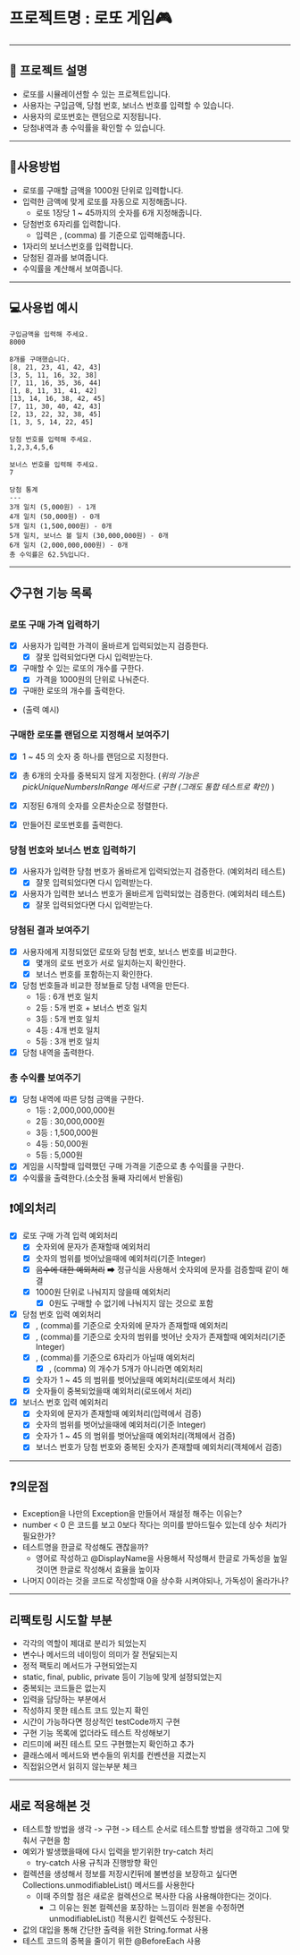 # 프로젝트명 : 로또 게임🎮

---

## 📖 프로젝트 설명

- 로또를 시뮬레이션할 수 있는 프로젝트입니다.
- 사용자는 구입금액, 당첨 번호, 보너스 번호를 입력할 수 있습니다.
- 사용자의 로또번호는 랜덤으로 지정됩니다.
- 당첨내역과 총 수익률을 확인할 수 있습니다.

---

## 📍사용방법

- 로또를 구매할 금액을 1000원 단위로 입력합니다.
- 입력한 금액에 맞게 로또를 자동으로 지정해줍니다.
    - 로또 1장당 1 ~ 45까지의 숫자를 6개 지정해줍니다.
- 당첨번호 6자리를 입력합니다.
    - 입력은 , (comma) 를 기준으로 입력해줍니다.
- 1자리의 보너스번호를 입력합니다.
- 당첨된 결과를 보여줍니다.
- 수익률을 계산해서 보여줍니다.

---

## 💻사용법 예시

```
구입금액을 입력해 주세요.
8000

8개를 구매했습니다.
[8, 21, 23, 41, 42, 43] 
[3, 5, 11, 16, 32, 38] 
[7, 11, 16, 35, 36, 44] 
[1, 8, 11, 31, 41, 42] 
[13, 14, 16, 38, 42, 45] 
[7, 11, 30, 40, 42, 43] 
[2, 13, 22, 32, 38, 45] 
[1, 3, 5, 14, 22, 45]

당첨 번호를 입력해 주세요.
1,2,3,4,5,6

보너스 번호를 입력해 주세요.
7

당첨 통계
---
3개 일치 (5,000원) - 1개
4개 일치 (50,000원) - 0개
5개 일치 (1,500,000원) - 0개
5개 일치, 보너스 볼 일치 (30,000,000원) - 0개
6개 일치 (2,000,000,000원) - 0개
총 수익률은 62.5%입니다.
```

---

## 📋구현 기능 목록

### 로또 구매 가격 입력하기

- [x] 사용자가 입력한 가격이 올바르게 입력되었는지 검증한다.
    - [x] 잘못 입력되었다면 다시 입력받는다.
- [x] 구매할 수 있는 로또의 개수를 구한다.
    - [x] 가격을 1000원의 단위로 나눠준다.
- [x] 구매한 로또의 개수를 출력한다.
- (출력 예시)

### 구매한 로또를 랜덤으로 지정해서 보여주기

- [x] 1 ~ 45 의 숫자 중 하나를 랜덤으로 지정한다.
- [x] 총 6개의 숫자를 중복되지 않게 지정한다.
  (_위의 기능은 pickUniqueNumbersInRange 메서드로 구현 (그래도 통합 테스트로 확인)_ )

- [x] 지정된 6개의 숫자를 오른차순으로 정렬한다.
- [x] 만들어진 로또번호를 출력한다.

### 당첨 번호와 보너스 번호 입력하기

- [x] 사용자가 입력한 당첨 번호가 올바르게 입력되었는지 검증한다. (예외처리 테스트)
    - [x] 잘못 입력되었다면 다시 입력받는다.
- [x] 사용자가 입력한 보너스 번호가 올바르게 입력되었는 검증한다. (예외처리 테스트)
    - [x] 잘못 입력되었다면 다시 입력받는다.

### 당첨된 결과 보여주기

- [x] 사용자에게 지정되었던 로또와 당첨 번호, 보너스 번호를 비교한다.
    - [x] 몇개의 로또 번호가 서로 일치하는지 확인한다.
    - [x] 보너스 번호를 포함하는지 확인한다.
- [x] 당첨 번호들과 비교한 정보들로 당첨 내역을 만든다.
    - 1등 : 6개 번호 일치
    - 2등 : 5개 번호 + 보너스 번호 일치
    - 3등 : 5개 번호 일치
    - 4등 : 4개 번호 일치
    - 5등 : 3개 번호 일치
- [x] 당첨 내역을 출력한다.

### 총 수익률 보여주기

- [x] 당첨 내역에 따른 당첨 금액을 구한다.
    - 1등 : 2,000,000,000원
    - 2등 : 30,000,000원
    - 3등 : 1,500,000원
    - 4등 : 50,000원
    - 5등 : 5,000원
- [x] 게임을 시작할때 입력했던 구매 가격을 기준으로 총 수익률을 구한다.
- [x] 수익률을 출력한다.(소숫점 둘째 자리에서 반올림)

## ❗예외처리

- [x] 로또 구매 가격 입력 예외처리
    - [x] 숫자외에 문자가 존재할때 예외처리
    - [x] 숫자의 범위를 벗어났을때에 예외처리(기준 Integer)
    - [x]  ~~음수에 대한 예외처리~~ ➡ 정규식을 사용해서 숫자외에 문자를 검증할때 같이 해결
    - [x] 1000원 단위로 나눠지지 않을때 예외처리
        - [x] 0원도 구매할 수 없기에 나눠지지 않는 것으로 포함
- [x] 당첨 번호 입력 예외처리
    - [x] , (comma)를 기준으로 숫자외에 문자가 존재할때 예외처리
    - [x] , (comma)를 기준으로 숫자의 범위를 벗어난 숫자가 존재할때 예외처리(기준 Integer)
    - [x] , (comma)를 기준으로 6자리가 아닐때 예외처리
        - [x] , (comma) 의 개수가 5개가 아니라면 예외처리
    - [x] 숫자가 1 ~ 45 의 범위를 벗어났을때 예외처리(로또에서 처리)
    - [x] 숫자들이 중복되었을때 예외처리(로또에서 처리)
- [x] 보너스 번호 입력 예외처리
    - [x] 숫자외에 문자가 존재할때 예외처리(입력에서 검증)
    - [x] 숫자의 범위를 벗어났을때에 예외처리(기준 Integer)
    - [x] 숫자가 1 ~ 45 의 범위를 벗어났을때 예외처리(객체에서 검증)
    - [x] 보너스 번호가 당첨 번호와 중복된 숫자가 존재할때 예외처리(객체에서 검증)

---

## ❓의문점

- Exception을 나만의 Exception을 만들어서 재설정 해주는 이유는?
- number < 0 은 코드를 보고 0보다 작다는 의미를 받아드릴수 있는데 상수 처리가 필요한가?
- 테스트명을 한글로 작성해도 괜찮을까?
    - 영어로 작성하고 @DisplayName을 사용해서 작성해서 한글로 가독성을 높일 것이면 한글로 작성해서 효율을 높이자
- 나머지 0이라는 것을 코드로 작성할때 0을 상수화 시켜야되나, 가독성이 올라가나?

---

## 리팩토링 시도할 부분

- 각각의 역할이 제대로 분리가 되었는지
- 변수나 메서드의 네이밍이 의미가 잘 전달되는지
- 정적 팩토리 메서드가 구현되었는지
- static, final, public, private 등이 기능에 맞게 설정되었는지
- 중복되는 코드들은 없는지
- 입력을 담당하는 부분에서
- 작성하지 못한 테스트 코드 있는지 확인
- 시간이 가능하다면 정상적인 testCode까지 구현
- 구현 기능 목록에 없더라도 테스트 작성해보기
- 리드미에 써진 테스트 모드 구현했는지 확인하고 추가
- 클래스에서 메서드와 변수들의 위치를 컨벤션을 지켰는지
- 직접읽으면서 읽히지 않는부분 체크

---

## 새로 적용해본 것

- 테스트할 방법을 생각 -> 구현 -> 테스트 순서로 테스트할 방법을 생각하고 그에 맞춰서 구현을 함
- 예외가 발생했을때에 다시 입력을 받기위한 try-catch 처리
    - try-catch 사용 규칙과 진행방향 확인
- 컬렉션을 생성해서 정보를 저장시킨뒤에 불변성을 보장하고 싶다면 Collections.unmodifiableList() 메서드를 사용한다
    - 이때 주의할 점은 새로운 컬렉션으로 복사한 다음 사용해야한다는 것이다.
        - 그 이유는 원본 컬렉션을 포장하는 느낌이라 원본을 수정하면 unmodifiableList() 적용시킨 컬렉션도 수정된다.
- 값의 대입을 통해 간단한 출력을 위한 String.format 사용
- 테스트 코드의 중복을 줄이기 위한 @BeforeEach 사용